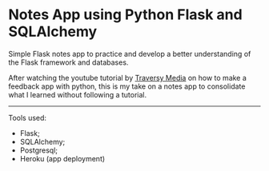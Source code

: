 # Notes App using Python Flask and SQLAlchemy

Simple Flask notes app to practice and develop a better understanding of the Flask framework and databases.

After watching the youtube tutorial by [Traversy Media](https://www.youtube.com/watch?v=w25ea_I89iM) on how to make a feedback app with python, this is my take on a notes app to consolidate what I learned without following a tutorial.

---

Tools used:
- Flask;
- SQLAlchemy;
- Postgresql;
- Heroku (app deployment)